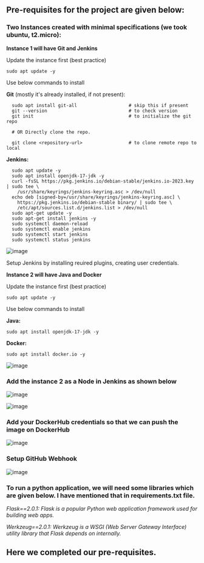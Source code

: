 ## Pre-requisites for the project are given below:

### Two Instances created with minimal specifications (we took ubuntu, t2.micro):

  **Instance 1 will have Git and Jenkins**

  Update the instance first (best practice)

    sudo apt update -y

  Use below commands to install

  **Git** (mostly it's already installed, if not present):

      sudo apt install git-all                   # skip this if present
      git --version                              # to check version
      git init                                   # to initialize the git repo
      
      # OR Directly clone the repo.
      
      git clone <repository-url>                 # to clone remote repo to local

  **Jenkins:**

      sudo apt update -y
      sudo apt install openjdk-17-jdk -y
      curl -fsSL https://pkg.jenkins.io/debian-stable/jenkins.io-2023.key | sudo tee \
        /usr/share/keyrings/jenkins-keyring.asc > /dev/null
      echo deb [signed-by=/usr/share/keyrings/jenkins-keyring.asc] \
        https://pkg.jenkins.io/debian-stable binary/ | sudo tee \
        /etc/apt/sources.list.d/jenkins.list > /dev/null
      sudo apt-get update -y
      sudo apt-get install jenkins -y
      sudo systemctl daemon-reload
      sudo systemctl enable jenkins
      sudo systemctl start jenkins
      sudo systemctl status jenkins

  ![image](https://github.com/ajaydabe/Streamlined-Python-Flask-Deployment-using-Docker-CI-CD-Pipeline/assets/160045230/d22b0582-b825-4707-b206-a3258411d48c)

  Setup Jenkins by installing reuired plugins, creating user credentials.

  **Instance 2 will have Java and Docker**

  Update the instance first (best practice)

    sudo apt update -y

  Use below commands to install

  **Java:**

    sudo apt install openjdk-17-jdk -y

  **Docker:**

    sudo apt install docker.io -y

  ![image](https://github.com/ajaydabe/Streamlined-Python-Flask-Deployment-using-Docker-CI-CD-Pipeline/assets/160045230/27b0d356-d626-4f96-b212-608b58c487a9)


### Add the instance 2 as a Node in Jenkins as shown below

![image](https://github.com/ajaydabe/Streamlined-Python-Flask-Deployment-using-Docker-CI-CD-Pipeline/assets/160045230/32ced10f-9c6a-4db5-bc59-5b73230bcc60)

![image](https://github.com/ajaydabe/Streamlined-Python-Flask-Deployment-using-Docker-CI-CD-Pipeline/assets/160045230/5860a245-0fb0-4a78-81a6-3ba3aa7af1c2)

### Add your DockerHub credentials so that we can push the image on DockerHub

![image](https://github.com/ajaydabe/Streamlined-Python-Flask-Deployment-using-Docker-CI-CD-Pipeline/assets/160045230/efd403ae-aaed-4dfd-b848-ed7dca5670f6)

### Setup GitHub Webhook

![image](https://github.com/ajaydabe/Streamlined-Python-Flask-Deployment-using-Docker-CI-CD-Pipeline/assets/160045230/52cfa422-f2e3-4e6f-97ae-102581bdb4bd)

### To run a python application, we will need some libraries which are given below. I have mentioned that in requirements.txt file.

   *Flask==2.0.1: Flask is a popular Python web application framework used for building web apps.*
 
   *Werkzeug==2.0.1: Werkzeug is a WSGI (Web Server Gateway Interface) utility library that Flask depends on internally.*

## Here we completed our pre-requisites.
